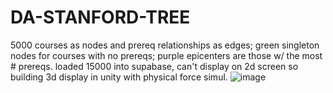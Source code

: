 # DA-STANFORD-TREE
5000 courses as nodes and prereq relationships as edges; green singleton nodes for courses with no prereqs; purple epicenters are those w/ the most # prereqs.
loaded 15000 into supabase, can't display on 2d screen so building 3d display in unity with physical force simul.
![image](https://github.com/user-attachments/assets/57b49e41-ebe5-4c62-aa36-d2a0389e55ca)

